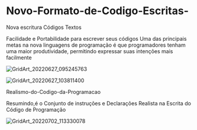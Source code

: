 # Novo-Formato-de-Codigo-Escritas-
Nova escritura Códigos Textos

Facilidade e Portabilidade para escrever seus
códigos 
Uma das principais metas na nova linguagens de programação 
é que programadores tenham uma maior produtividade, 
permitindo expressar suas intenções mais facilmente


![GridArt_20220627_095245763](https://user-images.githubusercontent.com/62495617/175946697-18f9dfdd-fe5a-4291-9b1b-9e40aa649796.jpg)


![GridArt_20220627_103811400](https://user-images.githubusercontent.com/62495617/175955180-645e8f07-9f5e-4776-94f1-f36b01f7c634.jpg)

Realismo-do-Codigo-da-Programacao 

Resumindo,é o Conjunto de instruções e Declarações Realista na Escrita do Código de Programação 


![GridArt_20220702_113330078](https://user-images.githubusercontent.com/62495617/177005173-7b21490b-7450-4b06-b52e-000579b41932.jpg)
